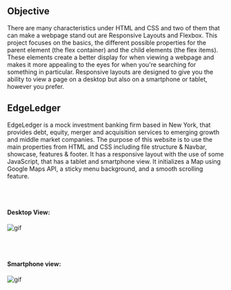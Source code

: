 ## Objective


There are many characteristics under HTML and CSS and two of them that can make a webpage stand out are Responsive Layouts and Flexbox. This project focuses on the basics, the different possible properties for the parent element (the flex container) and the child elements (the flex items). These elements create a better display for when viewing a webpage and makes it more appealing to the eyes for when you're searching for something in particular. Responsive layouts are designed to give you the ability to view a page on a desktop but also on a smartphone or tablet, however you prefer.




## EdgeLedger

EdgeLedger is a mock investment banking firm based in New York, that provides debt, equity, merger and acquisition services to emerging growth and middle market companies. The purpose of this website is to use the main properties from HTML and CSS including file structure & Navbar, showcase, features & footer. It has a responsive layout with the use of some JavaScript, that has a tablet and smartphone view. It initializes a Map using Google Maps API, a sticky menu background, and a smooth scrolling feature.

<br><br>
#### Desktop View:
![gif](edgeledger-site.gif)



<br><br>
#### Smartphone view:
![gif](edgeledger-phoneview.gif)
